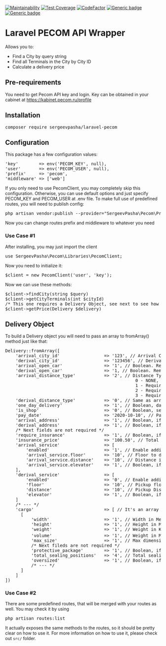 [![Maintainability](https://api.codeclimate.com/v1/badges/8c373b129355be2e348d/maintainability)](https://codeclimate.com/github/sergeevpasha/laravel-pecom/maintainability)
[![Test Coverage](https://api.codeclimate.com/v1/badges/8c373b129355be2e348d/test_coverage)](https://codeclimate.com/github/sergeevpasha/laravel-pecom/test_coverage)
[![CodeFactor](https://www.codefactor.io/repository/github/sergeevpasha/laravel-pecom/badge)](https://www.codefactor.io/repository/github/sergeevpasha/laravel-pecom)
[![Generic badge](https://img.shields.io/badge/PHP-^7.4.*-blue.svg)](https://www.php.net)
[![Generic badge](https://img.shields.io/badge/Laravel-^8.0-red.svg)](https://laravel.com)

# Laravel PECOM API Wrapper
Allows you to:
* Find a City by query string
* Find all Terminals in the City by City ID
* Calculate a delivery price
  
## Pre-requirements
You need to get Pecom API key and login.
Key can be obtained in your cabinet at https://kabinet.pecom.ru/profile

## Installation
<pre>composer require sergeevpasha/laravel-pecom</pre>

## Configuration
This package has a few configuration values:
<pre>
'key'        => env('PECOM_KEY', null),
'user'       => env('PECOM_USER', null),
'prefix'     => 'pecom',
'middleware' => ['web']
</pre>
If you only need to use PecomClient, you may completely skip this configuration. Otherwise, you can use default options and just specify PECOM_KEY and PECOM_USER at .env file.
To make full use of predefined routes, you will need to publish config:
<pre>
php artisan vendor:publish --provider="SergeevPasha\Pecom\Providers\PecomServiceProvider" --tag="config"
</pre>
Now you can change routes prefix and middleware to whatever you need

### Use Case #1
After installing, you may just import the client
<pre>use SergeevPasha\Pecom\Libraries\PecomClient;</pre>
Now you need to initialize it:
<pre>
$client = new PecomClient('user', 'key');
</pre>
Now we can use these methods:
<pre>
$client->findCity(string $query)
$client->getCityTerminals(int $cityId)
/* This one requires a Delivery Object, see next to see how to build it */
$client->getPrice(Delivery $delivery)
</pre>
## Delivery Object
To build a Delivery object you will need to pass an array to fromArray() method just like that:<br>
<pre>
Delivery::fromArray([
    'arrival_city_id'                 => '123', // Arrival City ID, can be found using findCity() method
    'derival_city_id'                 => '123456', // Derival City ID, can be found using findCity() method
    'arrival_open_car'                => '1', // Boolean. Removable Curtains for arrival car
    'derival_open_car'                => '1, // Boolean. Removable Curtains for derival car
    'arrival_distance_type'           => '2', // Distance Type, Moscow ONLY
                                                  0 - NONE,
                                                  1 - Require transportation by Sadovoe Koltso
                                                  2 - Require transportation by Moscow district railway
                                                  3 - Require transportation by Third Transport Ring
    'derival_distance_type'           => '0', // Same as arrival
    'one_day_delivery'                => '1', // Boolean, day by day delivery
    'is_shop'                         => '0', // Boolean, sender is a shop
    'pay_date'                        => '2020-10-10', // Payment date
    'arrival_address'                 => '1', // Boolean, if delivery is required (means you are not using terminal)
    'derival_address'                 => '1', // Boolean, if pickup is required
    /* Next fields are not required */
    'require_insurance'               => '1', // Boolean, if you need to insure a cargo
    'insurance_price'                 => '100.50', // Total cargo cost to insure
    'arrival_service'                 => [
        'enabled'                     => '1', // Enable additional service on arrival        
        'arrival_service.floor'       => '10', // Floor to deliver
        'arrival_service.distance'    => '10', // Distance in Meters to deliver
        'arrival_service.elevator'    => '1', // Boolean, if there is an elevator
    ],
    'derival_service'                 => [    
        'enabled'                     => '0', // Enable additional service on derival
        'floor'                       => '10', // Pickup floor
        'distance'                    => '10', // Pickup Distance in Meters
        'elevator'                    => '1', // Boolean, if there is an elevator
    ]
    /* --- */
    'cargo'                           => [ // It's an array of arrays with cargo data
      [
          'width'                     => '1', // Width in Meters
          'height'                    => '1', // Height in Meters
          'weight'                    => '1', // Weight in KG
          'volume'                    => '1', // Weight in M<sup>3</sup>
          'max_size'                  => '1', // Max dimension size in Meters
          /* Next fileds are not required */
          'protective_package'        => '1', // Boolean, if you need a protective package
          'total_sealing_positions'   => '4', // Total sealing positions
          'oversized'                 => '1', // Boolean, if cargo is oversized
          /* --- */
      ]
    ]
])
</pre>

### Use Case #2
There are some predefined routes, that will be merged with your routes as well. You may check it by using
<pre>php artisan routes:list</pre>
It actually exposes the same methods to the routes, so it should be pretty clear on how to use it.
For more information on how to use it, please check out `src/` folder.
